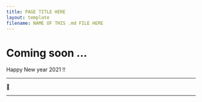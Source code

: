 ```yaml
---
title: PAGE TITLE HERE
layout: template
filename: NAME OF THIS .md FILE HERE
--- 
```



# Coming soon ...

Happy New year 2021 !!

----

:dart:

----
